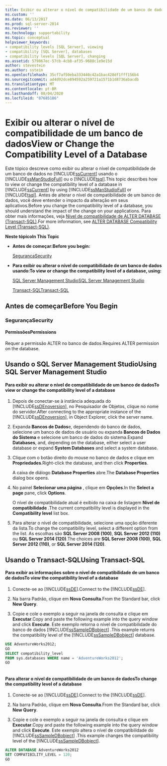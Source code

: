```yaml
---
title: Exibir ou alterar o nível de compatibilidade de um banco de dados | Microsoft Docs
ms.custom: ''
ms.date: 06/13/2017
ms.prod: sql-server-2014
ms.reviewer: ''
ms.technology: supportability
ms.topic: conceptual
helpviewer_keywords:
- compatibility levels [SQL Server], viewing
- compatibility [SQL Server], databases
- compatibility levels [SQL Server], changing
ms.assetid: 579867ec-57cb-4cb8-af35-9688c1e9e15d
author: stevestein
ms.author: sstein
ms.openlocfilehash: 35cf7af50eba333440c42a1bac428df1fff156b4
ms.sourcegitcommit: ad4d92dce894592a259721a1571b1d8736abacdb
ms.translationtype: MT
ms.contentlocale: pt-BR
ms.lasthandoff: 08/04/2020
ms.locfileid: "87685186"
---
```

# <a name="view-or-change-the-compatibility-level-of-a-database"></a><span data-ttu-id="4c3b4-102">Exibir ou alterar o nível de compatibilidade de um banco de dados</span><span class="sxs-lookup"><span data-stu-id="4c3b4-102">View or Change the Compatibility Level of a Database</span></span>
  <span data-ttu-id="4c3b4-103">Este tópico descreve como exibir ou alterar o nível de compatibilidade de um banco de dados no [!INCLUDE[ssCurrent](../../includes/sscurrent-md.md)] usando o [!INCLUDE[ssManStudioFull](../../includes/ssmanstudiofull-md.md)] ou o [!INCLUDE[tsql](../../includes/tsql-md.md)].</span><span class="sxs-lookup"><span data-stu-id="4c3b4-103">This topic describes how to view or change the compatibility level of a database in [!INCLUDE[ssCurrent](../../includes/sscurrent-md.md)] by using [!INCLUDE[ssManStudioFull](../../includes/ssmanstudiofull-md.md)] or [!INCLUDE[tsql](../../includes/tsql-md.md)].</span></span> <span data-ttu-id="4c3b4-104">Antes de alterar o nível de compatibilidade de um banco de dados, você deve entender o impacto da alteração em seus aplicativos.</span><span class="sxs-lookup"><span data-stu-id="4c3b4-104">Before you change the compatibility level of a database, you should understand the impact of the change on your applications.</span></span> <span data-ttu-id="4c3b4-105">Para obter mais informações, veja [Nível de compatibilidade de ALTER DATABASE &#40;Transact-SQL&#41;](/sql/t-sql/statements/alter-database-transact-sql-compatibility-level).</span><span class="sxs-lookup"><span data-stu-id="4c3b4-105">For more information, see [ALTER DATABASE Compatibility Level &#40;Transact-SQL&#41;](/sql/t-sql/statements/alter-database-transact-sql-compatibility-level).</span></span>  
  
 <span data-ttu-id="4c3b4-106">**Neste tópico**</span><span class="sxs-lookup"><span data-stu-id="4c3b4-106">**In This Topic**</span></span>  
  
-   <span data-ttu-id="4c3b4-107">**Antes de começar:**</span><span class="sxs-lookup"><span data-stu-id="4c3b4-107">**Before you begin:**</span></span>  
  
     [<span data-ttu-id="4c3b4-108">Segurança</span><span class="sxs-lookup"><span data-stu-id="4c3b4-108">Security</span></span>](#Security)  
  
-   <span data-ttu-id="4c3b4-109">**Para exibir ou alterar o nível de compatibilidade de um banco de dados usando:**</span><span class="sxs-lookup"><span data-stu-id="4c3b4-109">**To view or change the compatibility level of a database, using:**</span></span>  
  
     [<span data-ttu-id="4c3b4-110">SQL Server Management Studio</span><span class="sxs-lookup"><span data-stu-id="4c3b4-110">SQL Server Management Studio</span></span>](#SSMSProcedure)  
  
     [<span data-ttu-id="4c3b4-111">Transact-SQL</span><span class="sxs-lookup"><span data-stu-id="4c3b4-111">Transact-SQL</span></span>](#TsqlProcedure)  
  
##  <a name="before-you-begin"></a><a name="BeforeYouBegin"></a> <span data-ttu-id="4c3b4-112">Antes de começar</span><span class="sxs-lookup"><span data-stu-id="4c3b4-112">Before You Begin</span></span>  
  
###  <a name="security"></a><a name="Security"></a> <span data-ttu-id="4c3b4-113">Segurança</span><span class="sxs-lookup"><span data-stu-id="4c3b4-113">Security</span></span>  
  
####  <a name="permissions"></a><a name="Permissions"></a> <span data-ttu-id="4c3b4-114">Permissões</span><span class="sxs-lookup"><span data-stu-id="4c3b4-114">Permissions</span></span>  
 <span data-ttu-id="4c3b4-115">Requer a permissão ALTER no banco de dados.</span><span class="sxs-lookup"><span data-stu-id="4c3b4-115">Requires ALTER permission on the database.</span></span>  
  
##  <a name="using-sql-server-management-studio"></a><a name="SSMSProcedure"></a> <span data-ttu-id="4c3b4-116">Usando o SQL Server Management Studio</span><span class="sxs-lookup"><span data-stu-id="4c3b4-116">Using SQL Server Management Studio</span></span>  
  
#### <a name="to-view-or-change-the-compatibility-level-of-a-database"></a><span data-ttu-id="4c3b4-117">Para exibir ou alterar o nível de compatibilidade de um banco de dados</span><span class="sxs-lookup"><span data-stu-id="4c3b4-117">To view or change the compatibility level of a database</span></span>  
  
1.  <span data-ttu-id="4c3b4-118">Depois de conectar-se à instância adequada do [!INCLUDE[ssDEnoversion](../../includes/ssdenoversion-md.md)], no Pesquisador de Objetos, clique no nome do servidor.</span><span class="sxs-lookup"><span data-stu-id="4c3b4-118">After connecting to the appropriate instance of the [!INCLUDE[ssDEnoversion](../../includes/ssdenoversion-md.md)], in Object Explorer, click the server name.</span></span>  
  
2.  <span data-ttu-id="4c3b4-119">Expanda **Bancos de Dados**e, dependendo do banco de dados, selecione um banco de dados de usuário ou expanda **Bancos de Dados do Sistema** e selecione um banco de dados do sistema.</span><span class="sxs-lookup"><span data-stu-id="4c3b4-119">Expand **Databases**, and, depending on the database, either select a user database or expand **System Databases** and select a system database.</span></span>  
  
3.  <span data-ttu-id="4c3b4-120">Clique com o botão direito do mouse no banco de dados e clique em **Propriedades**.</span><span class="sxs-lookup"><span data-stu-id="4c3b4-120">Right-click the database, and then click **Properties**.</span></span>  
  
     <span data-ttu-id="4c3b4-121">A caixa de diálogo **Database Properties** abre.</span><span class="sxs-lookup"><span data-stu-id="4c3b4-121">The **Database Properties** dialog box opens.</span></span>  
  
4.  <span data-ttu-id="4c3b4-122">No painel **Selecionar uma página** , clique em **Opções**.</span><span class="sxs-lookup"><span data-stu-id="4c3b4-122">In the **Select a page** pane, click **Options**.</span></span>  
  
     <span data-ttu-id="4c3b4-123">O nível de compatibilidade atual é exibido na caixa de listagem **Nível de compatibilidade** .</span><span class="sxs-lookup"><span data-stu-id="4c3b4-123">The current compatibility level is displayed in the **Compatibility level** list box.</span></span>  
  
5.  <span data-ttu-id="4c3b4-124">Para alterar o nível de compatibilidade, selecione uma opção diferente da lista.</span><span class="sxs-lookup"><span data-stu-id="4c3b4-124">To change the compatibility level, select a different option from the list.</span></span> <span data-ttu-id="4c3b4-125">As escolhas são **SQL Server 2008 (100)**, **SQL Server 2012 (110)** ou **SQL Server 2014 (120)**.</span><span class="sxs-lookup"><span data-stu-id="4c3b4-125">The choices are **SQL Server 2008 (100)**, **SQL Server 2012 (110)**, or **SQL Server 2014 (120)**.</span></span>  
  
##  <a name="using-transact-sql"></a><a name="TsqlProcedure"></a> <span data-ttu-id="4c3b4-126">Usando o Transact-SQL</span><span class="sxs-lookup"><span data-stu-id="4c3b4-126">Using Transact-SQL</span></span>  
  
#### <a name="to-view-the-compatibility-level-of-a-database"></a><span data-ttu-id="4c3b4-127">Para exibir as informações sobre o nível de compatibilidade de um banco de dados</span><span class="sxs-lookup"><span data-stu-id="4c3b4-127">To view the compatibility level of a database</span></span>  
  
1.  <span data-ttu-id="4c3b4-128">Conecte-se ao [!INCLUDE[ssDE](../../includes/ssde-md.md)].</span><span class="sxs-lookup"><span data-stu-id="4c3b4-128">Connect to the [!INCLUDE[ssDE](../../includes/ssde-md.md)].</span></span>  
  
2.  <span data-ttu-id="4c3b4-129">Na barra Padrão, clique em **Nova Consulta**.</span><span class="sxs-lookup"><span data-stu-id="4c3b4-129">From the Standard bar, click **New Query**.</span></span>  
  
3.  <span data-ttu-id="4c3b4-130">Copie e cole o exemplo a seguir na janela de consulta e clique em **Executar**.</span><span class="sxs-lookup"><span data-stu-id="4c3b4-130">Copy and paste the following example into the query window and click **Execute**.</span></span> <span data-ttu-id="4c3b4-131">Este exemplo retorna o nível de compatibilidade do banco de dados [!INCLUDE[ssSampleDBobject](../../includes/sssampledbobject-md.md)] .</span><span class="sxs-lookup"><span data-stu-id="4c3b4-131">This example returns the compatibility level of the [!INCLUDE[ssSampleDBobject](../../includes/sssampledbobject-md.md)] database.</span></span>  
  
```sql  
USE AdventureWorks2012;  
GO  
SELECT compatibility_level  
FROM sys.databases WHERE name = 'AdventureWorks2012';  
GO  
  
```  
  
#### <a name="to-change-the-compatibility-level-of-a-database"></a><span data-ttu-id="4c3b4-132">Para alterar o nível de compatibilidade de um banco de dados</span><span class="sxs-lookup"><span data-stu-id="4c3b4-132">To change the compatibility level of a database</span></span>  
  
1.  <span data-ttu-id="4c3b4-133">Conecte-se ao [!INCLUDE[ssDE](../../includes/ssde-md.md)].</span><span class="sxs-lookup"><span data-stu-id="4c3b4-133">Connect to the [!INCLUDE[ssDE](../../includes/ssde-md.md)].</span></span>  
  
2.  <span data-ttu-id="4c3b4-134">Na barra Padrão, clique em **Nova Consulta**.</span><span class="sxs-lookup"><span data-stu-id="4c3b4-134">From the Standard bar, click **New Query**.</span></span>  
  
3.  <span data-ttu-id="4c3b4-135">Copie e cole o exemplo a seguir na janela de consulta e clique em **Executar**.</span><span class="sxs-lookup"><span data-stu-id="4c3b4-135">Copy and paste the following example into the query window and click **Execute**.</span></span> <span data-ttu-id="4c3b4-136">Este exemplo altera o nível de compatibilidade do [!INCLUDE[ssSampleDBobject](../../includes/sssql14-md.md)] .</span><span class="sxs-lookup"><span data-stu-id="4c3b4-136">This example changes the compatibility level of the [!INCLUDE[ssSampleDBobject](../../includes/sssql14-md.md)].</span></span>  
  
```sql  
ALTER DATABASE AdventureWorks2012  
SET COMPATIBILITY_LEVEL = 120;  
GO  
```  
  
  
